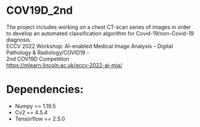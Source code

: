 # COV19D_2nd
The project includes working on a chest CT-scan series of images in order to develop an automated classification algorithm for Covid-19/non-Covid-19 diagnosis. </BR>
ECCV 2022 Workshop: AI-enabled Medical Image Analysis – Digital Pathology & Radiology/COVID19 - </br> 2nd COV19D Competition </br>
https://mlearn.lincoln.ac.uk/eccv-2022-ai-mia/

# Dependencies:
- Numpy == 1.19.5
- Cv2 == 4.5.4
- Tensorflow == 2.5.0
